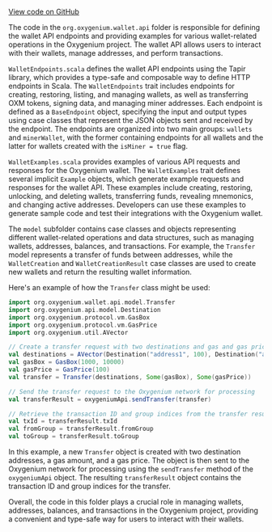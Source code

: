 [View code on GitHub](https://github.com/oxygenium/oxygenium/.autodoc/docs/json/wallet/src/main/scala/org/oxygenium/wallet/api)

The code in the `org.oxygenium.wallet.api` folder is responsible for defining the wallet API endpoints and providing examples for various wallet-related operations in the Oxygenium project. The wallet API allows users to interact with their wallets, manage addresses, and perform transactions.

`WalletEndpoints.scala` defines the wallet API endpoints using the Tapir library, which provides a type-safe and composable way to define HTTP endpoints in Scala. The `WalletEndpoints` trait includes endpoints for creating, restoring, listing, and managing wallets, as well as transferring OXM tokens, signing data, and managing miner addresses. Each endpoint is defined as a `BaseEndpoint` object, specifying the input and output types using case classes that represent the JSON objects sent and received by the endpoint. The endpoints are organized into two main groups: `wallets` and `minerWallet`, with the former containing endpoints for all wallets and the latter for wallets created with the `isMiner = true` flag.

`WalletExamples.scala` provides examples of various API requests and responses for the Oxygenium wallet. The `WalletExamples` trait defines several implicit `Example` objects, which generate example requests and responses for the wallet API. These examples include creating, restoring, unlocking, and deleting wallets, transferring funds, revealing mnemonics, and changing active addresses. Developers can use these examples to generate sample code and test their integrations with the Oxygenium wallet.

The `model` subfolder contains case classes and objects representing different wallet-related operations and data structures, such as managing wallets, addresses, balances, and transactions. For example, the `Transfer` model represents a transfer of funds between addresses, while the `WalletCreation` and `WalletCreationResult` case classes are used to create new wallets and return the resulting wallet information.

Here's an example of how the `Transfer` class might be used:

```scala
import org.oxygenium.wallet.api.model.Transfer
import org.oxygenium.api.model.Destination
import org.oxygenium.protocol.vm.GasBox
import org.oxygenium.protocol.vm.GasPrice
import org.oxygenium.util.AVector

// Create a transfer request with two destinations and gas and gas price specified
val destinations = AVector(Destination("address1", 100), Destination("address2", 200))
val gasBox = GasBox(1000, 10000)
val gasPrice = GasPrice(100)
val transfer = Transfer(destinations, Some(gasBox), Some(gasPrice))

// Send the transfer request to the Oxygenium network for processing
val transferResult = oxygeniumApi.sendTransfer(transfer)

// Retrieve the transaction ID and group indices from the transfer result
val txId = transferResult.txId
val fromGroup = transferResult.fromGroup
val toGroup = transferResult.toGroup
```

In this example, a new `Transfer` object is created with two destination addresses, a gas amount, and a gas price. The object is then sent to the Oxygenium network for processing using the `sendTransfer` method of the `oxygeniumApi` object. The resulting `transferResult` object contains the transaction ID and group indices for the transfer.

Overall, the code in this folder plays a crucial role in managing wallets, addresses, balances, and transactions in the Oxygenium project, providing a convenient and type-safe way for users to interact with their wallets.
